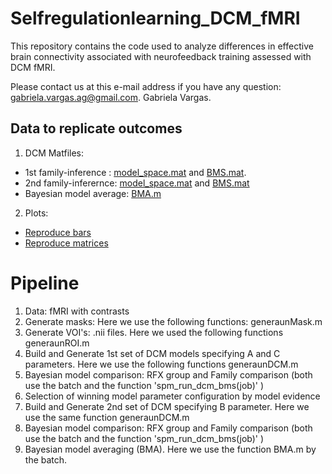 # Selfregulationlearning_DCM_fMRI
This repository contains the code used to analyze differences in effective brain connectivity associated with neurofeedback training assessed with DCM fMRI. 

Please contact us at this e-mail address if you have any question: gabriela.vargas.ag@gmail.com.
Gabriela Vargas.


## Data to replicate outcomes

1) DCM Matfiles: 
- 1st family-inference : [model_space.mat](https://github.com/galadriana/selfregulationlearning_DCM_fMRI/blob/79abf78c3de63bfcd9ce25e67c64e82059f106ac/DCM_outputs/model_space/model_space_firstmodelspace.mat) and [BMS.mat](https://github.com/galadriana/selfregulationlearning_DCM_fMRI/blob/3fa77eaca6ae989cc6c86ba3ae75df6e4cd51cf4/DCM_outputs/model_space/BMS_firstmodelspace.mat).  
- 2nd family-inferernce: [model_space.mat](https://github.com/galadriana/selfregulationlearning_DCM_fMRI/blob/4faf38712ea941b8a99cf7462b21e62689c8e019/DCM_outputs/model_space/model_space_secondmodelspace.mat) and [BMS.mat](https://github.com/galadriana/selfregulationlearning_DCM_fMRI/blob/83ec4c6484bf785b5449beacd66290edfe3d4329/DCM_outputs/model_space/BMS_secondmodelspace.mat)
- Bayesian model average: [BMA.m](https://github.com/galadriana/selfregulationlearning_DCM_fMRI/blob/8c7a6d2a293332336f7b93b0f05e83d5699e034f/DCM_outputs/BMA/BMS_BMA_fromsecondmodelspace.mat)

2) Plots: 
- [Reproduce bars](https://github.com/galadriana/selfregulationlearning_DCM_fMRI/blob/f66852e29f986e07c8afe795ea7a3f52bd2c8457/reproduce_plots/generate_bars_modelevidence.m)
- [Reproduce matrices](https://github.com/galadriana/selfregulationlearning_DCM_fMRI/blob/828734cfc507162133317fb9b7d64d8430f49931/reproduce_plots/generate_matrixDCM.m)



# Pipeline

1) Data: fMRI with contrasts
2) Generate masks: Here we use the following functions: generaunMask.m
3) Generate VOI's: .nii files. Here we used the following functions generaunROI.m
4) Build and Generate 1st set of DCM models specifying A and C parameters. Here we use the following functions generaunDCM.m
5) Bayesian model comparison: RFX group and Family comparison (both use the batch and the function 'spm_run_dcm_bms(job)' )
7) Selection of winning model parameter configuration by model evidence
6) Build and Generate 2nd set of DCM specifying B parameter. Here we use the same function generaunDCM.m
8) Bayesian model comparison: RFX group and Family comparison (both use the batch and the function 'spm_run_dcm_bms(job)' )
9) Bayesian model averaging (BMA). Here we use the function BMA.m by the batch.  

